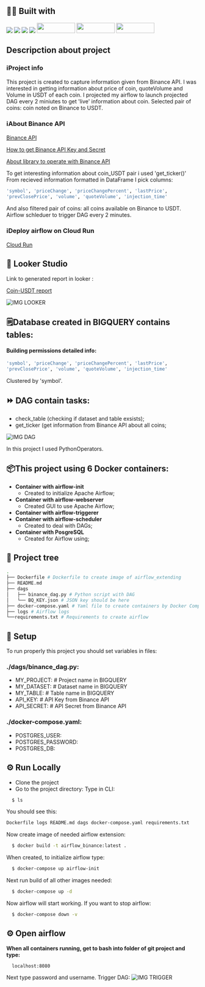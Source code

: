 ## 👨‍💻 Built with
<img src="https://img.shields.io/badge/Python-FFD43B?style=for-the-badge&logo=python&logoColor=blue" /> <img src="https://img.shields.io/badge/Docker-2CA5E0?style=for-the-badge&logo=docker&logoColor=white"/>  <img src="https://img.shields.io/badge/Pandas-2C2D72?style=for-the-badge&logo=pandas&logoColor=white" /> <img src="https://img.shields.io/badge/Numpy-777BB4?style=for-the-badge&logo=numpy&logoColor=white" /> 
<img src="https://airflow.apache.org/images/feature-image.png" width="100" height="27,5" />
<img src="https://www.devagroup.pl/blog/wp-content/uploads/2022/10/logo-Google-Looker-Studio.png" width="100" height="27,5" />
<img src="https://www.scitylana.com/wp-content/uploads/2019/01/Hello-BigQuery.png" width="100" height="27,5" />

##  Descripction about project

### ℹ️Project info

This project is created to capture information given from Binance API. I was interested in getting information about price of coin, quoteVolume and Volume in USDT of each coin.
I projected my airflow to launch projected DAG every 2 miniutes to get 'live' information about coin.
Selected pair of coins: coin noted on Binance to USDT.

### ℹ️About Binance API
[Binance API](https://www.binance.com/en/binance-api)

[How to get Binance API Key and Secret](https://www.binance.com/en/support/faq/how-to-download-and-set-up-binance-gift-card-api-af014f44f45845debf79b4cf81333a25)

[About library to operate with Binance API](https://python-binance.readthedocs.io/en/latest/)

To get interesting information about coin_USDT pair i used 'get_ticker()'
From recieved information formatted in DataFrame I pick columns:
```bash
'symbol', 'priceChange', 'priceChangePercent', 'lastPrice', 
'prevClosePrice', 'volume', 'quoteVolume', 'injection_time'
```
And also filtered pair of coins: all coins available on Binance to USDT.
Airflow schleduer to trigger DAG every 2 minutes.

### ℹ️Deploy airflow on Cloud Run
[Cloud Run](https://cloud.google.com/run?utm_source=google&utm_medium=cpc&utm_campaign=emea-pl-all-en-dr-bkws-all-all-trial-p-gcp-1011340&utm_content=text-ad-none-any-DEV_c-CRE_544052794495-ADGP_Hybrid%20%7C%20BKWS%20-%20PHR%20%7C%20Txt%20~%20Compute%20~%20Cloud%20Run-KWID_43700073022620957-aud-606988877974%3Akwd-1395289176175-userloc_1011531&utm_term=KW_gcp%20cloud%20run-NET_g-PLAC_&gclid=CjwKCAiAoL6eBhA3EiwAXDom5jP--KGqVFMR37Ls3SQBPuwJ1hO6eXYYWDw1Whuv1MeQtiUCgv_jTRoCO7kQAvD_BwE&gclsrc=aw.ds)

## 🔎 Looker Studio
Link to generated report in looker :

[Coin-USDT report](https://lookerstudio.google.com/reporting/314e6b79-f7d3-42fb-945c-a90ba1e9f872)

![IMG LOOKER](https://github.com/AJSTO/binance_coins_charts/blob/main/img/IMG%20LOOKER.png)

## 🗒️Database created in BIGQUERY contains tables:

#### Building permissions detailed info:
 
```bash
'symbol', 'priceChange', 'priceChangePercent', 'lastPrice', 
'prevClosePrice', 'volume', 'quoteVolume', 'injection_time'
```
Clustered by 'symbol'.

## ⏩ DAG contain tasks:
- check_table (checking if dataset and table exsists);
- get_ticker (get information from Binance API about all coins;

![IMG DAG](https://github.com/AJSTO/binance_coins_charts/blob/main/img/IMG%20DAG.png)

In this project I used PythonOperators.

## 📦This project using 6 Docker containers:
- **Container with airflow-init**
    - Created to initialize Apache Airflow;
- **Container with airflow-webserver**
    - Created GUI to use Apache Airflow;
- **Container with airflow-triggerer**
- **Container with airflow-scheduler**
    - Created to deal with DAGs;
- **Container with PosgreSQL**
    - Created for Airflow using;

## 🌲 Project tree
```bash
.
├── Dockerfile # Dockerfile to create image of airflow_extending 
├── README.md
├── dags
│   ├── binance_dag.py # Python script with DAG
│   └── BQ_KEY.json # JSON key should be here
├── docker-compose.yaml # Yaml file to create containers by Docker Compose
├── logs # Airflow logs
└──requirements.txt # Requirements to create airflow

```
## 🔑 Setup 

To run properly this project you should set variables in files: 
### ./dags/binance_dag.py:
- MY_PROJECT: # Project name in BIGQUERY
- MY_DATASET: # Dataset name in BIGQUERY
- MY_TABLE: # Table name in BIGQUERY
- API_KEY: # API Key from Binance API
- API_SECRET: # API Secret from Binance API

### ./docker-compose.yaml:
- POSTGRES_USER: 
- POSTGRES_PASSWORD:
- POSTGRES_DB:

## ⚙️ Run Locally
- Clone the project
- Go to the project directory:
Type in CLI:
```bash
  $ ls
```
You should see this:
```bash
Dockerfile logs README.md dags docker-compose.yaml requirements.txt
```
Now create image of needed airflow extension:
```bash
  $ docker build -t airflow_binance:latest .
```
When created, to initialize airflow type:
```bash
  $ docker-compose up airflow-init 
```
Next run build of all other images needed:
```bash
  $ docker-compose up -d
```
Now airflow will start working.
If you want to stop airflow:
```bash
  $ docker-compose down -v
```

## ⚙️ Open airflow
**When all containers running, get to bash into folder of git project and type:**
```bash
  localhost:8080
```
Next type password and username.
Trigger DAG:
![IMG TRIGGER](https://github.com/AJSTO/binance_coins_charts/blob/main/img/IMG%20TRIGGER.png)
